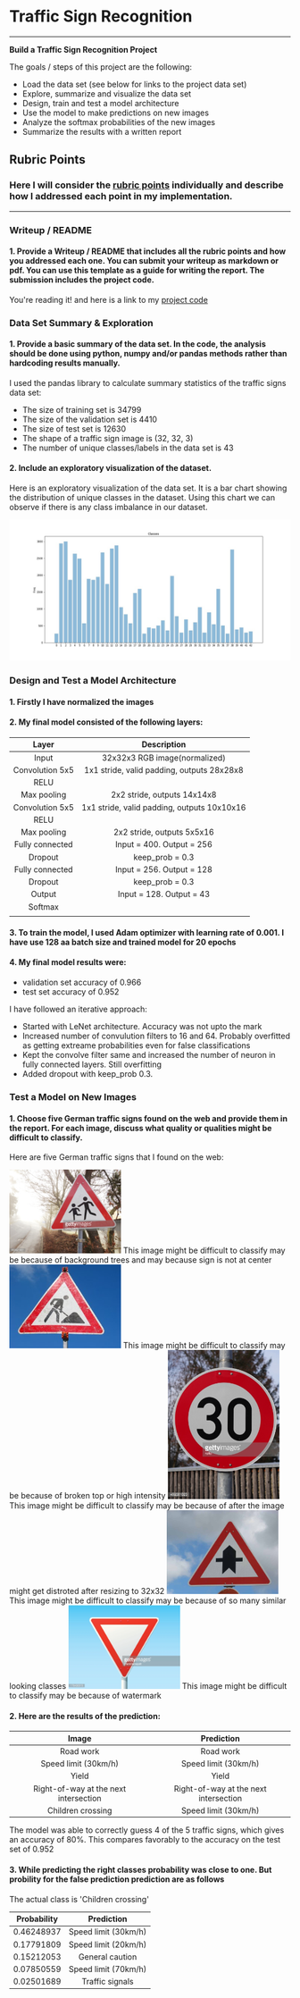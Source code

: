 # **Traffic Sign Recognition** 


---

**Build a Traffic Sign Recognition Project**

The goals / steps of this project are the following:
* Load the data set (see below for links to the project data set)
* Explore, summarize and visualize the data set
* Design, train and test a model architecture
* Use the model to make predictions on new images
* Analyze the softmax probabilities of the new images
* Summarize the results with a written report


[//]: # (Image References)

[image1]: ./examples/visualization.jpg "Visualization"
[image2]: ./examples/grayscale.jpg "Grayscaling"
[image3]: ./examples/random_noise.jpg "Random Noise"
[image4]: ./test_images/1.jpg "Traffic Sign 1"
[image5]: ./test_images/2.jpg "Traffic Sign 2"
[image6]: ./test_images/3.jpg "Traffic Sign 3"
[image7]: ./test_images/4.jpg "Traffic Sign 4"
[image8]: ./test_images/5.jpg "Traffic Sign 5"

## Rubric Points
### Here I will consider the [rubric points](https://review.udacity.com/#!/rubrics/481/view) individually and describe how I addressed each point in my implementation.  

---
### Writeup / README

#### 1. Provide a Writeup / README that includes all the rubric points and how you addressed each one. You can submit your writeup as markdown or pdf. You can use this template as a guide for writing the report. The submission includes the project code.

You're reading it! and here is a link to my [project code](https://github.com/Eudie/CarND-Traffic-Sign-Classifier-Project/blob/master/Traffic_Sign_Classifier.ipynb)

### Data Set Summary & Exploration

#### 1. Provide a basic summary of the data set. In the code, the analysis should be done using python, numpy and/or pandas methods rather than hardcoding results manually.

I used the pandas library to calculate summary statistics of the traffic
signs data set:

* The size of training set is 34799
* The size of the validation set is 4410
* The size of test set is 12630
* The shape of a traffic sign image is (32, 32, 3)
* The number of unique classes/labels in the data set is 43

#### 2. Include an exploratory visualization of the dataset.

Here is an exploratory visualization of the data set. It is a bar chart showing the distribution of unique classes in the dataset. Using this chart we can observe if there is any class imbalance in our dataset.

![alt text][image1]

### Design and Test a Model Architecture

#### 1. Firstly I have normalized the images


#### 2. My final model consisted of the following layers:

| Layer         		|     Description	        					| 
|:---------------------:|:---------------------------------------------:| 
| Input         		| 32x32x3 RGB image(normalized)  				| 
| Convolution 5x5     	| 1x1 stride, valid padding, outputs 28x28x8	|
| RELU					|												|
| Max pooling	      	| 2x2 stride,  outputs 14x14x8  				|
| Convolution 5x5	    | 1x1 stride, valid padding, outputs 10x10x16  	|
| RELU          		|        								    	|
| Max pooling			| 2x2 stride,  outputs 5x5x16					|
| Fully connected		| Input = 400. Output = 256						|
| Dropout				| keep_prob = 0.3								|
| Fully connected		| Input = 256. Output = 128						|
| Dropout				| keep_prob = 0.3								|
| Output				| Input = 128. Output = 43						|
| Softmax   			|												|
|						|												|

 


#### 3. To train the model, I used Adam optimizer with learning rate of 0.001. I have use 128 aa batch size and trained model for 20 epochs


#### 4. My final model results were:
* validation set accuracy of 0.966
* test set accuracy of 0.952

I have followed an iterative approach:
* Started with LeNet architecture. Accuracy was not upto the mark
* Increased number of convulution filters to 16 and 64. Probably overfitted as getting extreame probabilities even for false classifications
* Kept the convolve filter same and increased the number of neuron in fully connected layers. Still overfitting
* Added dropout with keep_prob 0.3.

 

### Test a Model on New Images

#### 1. Choose five German traffic signs found on the web and provide them in the report. For each image, discuss what quality or qualities might be difficult to classify.

Here are five German traffic signs that I found on the web:

<img src="./test_images/1.jpg" alt="Drawing" style="width: 200px;"/>
This image might be difficult to classify may be because of background trees and may because sign is not at center

<img src="./test_images/2.jpg" alt="Drawing" style="width: 200px;"/>
This image might be difficult to classify may be because of broken top or high intensity

<img src="./test_images/3.jpg" alt="Drawing" style="width: 200px;"/>
This image might be difficult to classify may be because of after the image might get distroted after resizing to 32x32

<img src="./test_images/4.jpg" alt="Drawing" style="width: 200px;"/>
This image might be difficult to classify may be because of so many similar looking classes

<img src="./test_images/5.jpg" alt="Drawing" style="width: 200px;"/>
This image might be difficult to classify may be because of watermark


#### 2. Here are the results of the prediction:

| Image			                         |     Prediction	        					| 
|:--------------------------------------:|:--------------------------------------------:| 
| Road work      		                 | Road work   									| 
| Speed limit (30km/h)    			     | Speed limit (30km/h)							|
| Yield					                 | Yield										|
| Right-of-way at the next intersection  | Right-of-way at the next intersection		|
| Children crossing			             | Speed limit (30km/h)     					|


The model was able to correctly guess 4 of the 5 traffic signs, which gives an accuracy of 80%. This compares favorably to the accuracy on the test set of 0.952

#### 3. While predicting the right classes probability was close to one. But probility for the false prediction prediction are as follows

The actual class is 'Children crossing'

| Probability         	|     Prediction	        					| 
|:---------------------:|:---------------------------------------------:| 
| 0.46248937       		| Speed limit (30km/h)   						| 
| 0.17791809   			| Speed limit (20km/h) 							|
| 0.15212053			| General caution								|
| 0.07850559  			| Speed limit (70km/h)			 				|
| 0.02501689		    | Traffic signals      							|



